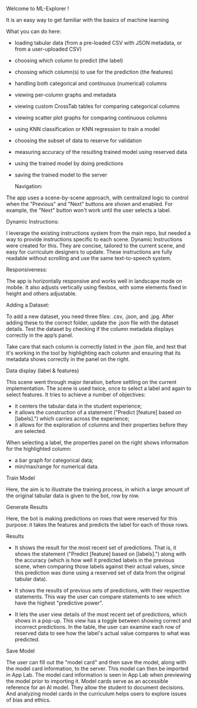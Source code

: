 Welcome to ML-Explorer !

It is an easy way to get familiar with the basics of machine learning

What you can do here:

- loading tabular data (from a pre-loaded CSV with JSON metadata, or from a user-uploaded CSV)

- choosing which column to predict (the label)

- choosing which column(s) to use for the prediction (the features)

- handling both categorical and continuous (numerical) columns

- viewing per-column graphs and metadata

- viewing custom CrossTab tables for comparing categorical columns

- viewing scatter plot graphs for comparing continuous columns

- using KNN classification or KNN regression to train a model

- choosing the subset of data to reserve for validation

- measuring accuracy of the resulting trained model using reserved data

- using the trained model by doing predictions

- saving the trained model to the server

  Navigation:

The app uses a scene-by-scene approach, with centralized logic to control when the "Previous" and "Next" buttons are shown and enabled. For example, the "Next" button won't work until the user selects a label.

Dynamic Instructions:

I leverage the existing instructions system from the main repo, but needed a way to provide instructions specific to each scene. Dynamic Instructions were created for this. They are concise, tailored to the current scene, and easy for curriculum designers to update. These instructions are fully readable without scrolling and use the same text-to-speech system.

Responsiveness:

The app is horizontally responsive and works well in landscape mode on mobile. It also adjusts vertically using flexbox, with some elements fixed in height and others adjustable.

Adding a Dataset:

To add a new dataset, you need three files: .csv, .json, and .jpg. After adding these to the correct folder, update the .json file with the dataset details. Test the dataset by checking if the column metadata displays correctly in the app’s panel.

Take care that each column is correctly listed in the .json file, and test that it's working in the tool by highlighting each column and ensuring that its metadata shows correctly in the panel on the right.

 Data display (label & features)

This scene went through major iteration, before settling on the current implementation. The scene is used twice, once to select a label and again to select features. It tries to achieve a number of objectives:

  -  it centers the tabular data in the student experience;
  - it allows the construction of a statement ("Predict [feature] based on [labels].") which carries across the experience;
  - it allows for the exploration of columns and their properties before they are selected.

When selecting a label, the properties panel on the right shows information for the highlighted column:

  - a bar graph for categorical data;
  - min/max/range for numerical data.

Train Model

 Here, the aim is to illustrate the training process, in which a large amount of the original tabular data is given to the bot, row by row.

Generate Results

Here, the bot is making predictions on rows that were reserved for this purpose: it takes the features and predicts the label for each of those rows.

Results

- It shows the result for the most recent set of predictions. That is, it shows the statement ("Predict [feature] based on [labels].") along with the accuracy (which is how well it predicted labels in the previous scene, when comparing those labels against their actual values, since this prediction was done using a reserved set of data from the original tabular data).

- It shows the results of previous sets of predictions, with their respective statements. This way the user can compare statements to see which have the highest "predictive power".

- It lets the user view details of the most recent set of predictions, which shows in a pop-up. This view has a toggle between showing correct and incorrect predictions. In the table, the user can examine each row of reserved data to see how the label's actual value compares to what was predicted.


Save Model

The user can fill out the "model card" and then save the model, along with the model card information, to the server. This model can then be imported in App Lab. The model card information is seen in App Lab when previewing the model prior to importing it. Model cards serve as an accessible reference for an AI model. They allow the student to document decisions. And analyzing model cards in the curriculum helps users to explore issues of bias and ethics.
